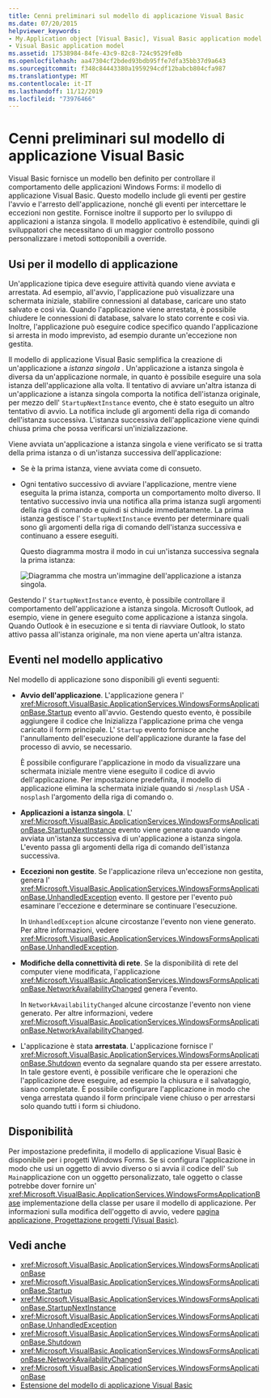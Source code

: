 ```yaml
---
title: Cenni preliminari sul modello di applicazione Visual Basic
ms.date: 07/20/2015
helpviewer_keywords:
- My.Application object [Visual Basic], Visual Basic application model
- Visual Basic application model
ms.assetid: 17538984-84fe-43c9-82c8-724c9529fe8b
ms.openlocfilehash: aa47304cf2bded93bdb95ffe7dfa35bb37d9a643
ms.sourcegitcommit: f348c84443380a1959294cdf12babcb804cfa987
ms.translationtype: MT
ms.contentlocale: it-IT
ms.lasthandoff: 11/12/2019
ms.locfileid: "73976466"
---
```

# <a name="overview-of-the-visual-basic-application-model"></a>Cenni preliminari sul modello di applicazione Visual Basic

Visual Basic fornisce un modello ben definito per controllare il comportamento delle applicazioni Windows Forms: il modello di applicazione Visual Basic. Questo modello include gli eventi per gestire l'avvio e l'arresto dell'applicazione, nonché gli eventi per intercettare le eccezioni non gestite. Fornisce inoltre il supporto per lo sviluppo di applicazioni a istanza singola. Il modello applicativo è estendibile, quindi gli sviluppatori che necessitano di un maggior controllo possono personalizzare i metodi sottoponibili a override.  
  
## <a name="uses-for-the-application-model"></a>Usi per il modello di applicazione  

 Un'applicazione tipica deve eseguire attività quando viene avviata e arrestata. Ad esempio, all'avvio, l'applicazione può visualizzare una schermata iniziale, stabilire connessioni al database, caricare uno stato salvato e così via. Quando l'applicazione viene arrestata, è possibile chiudere le connessioni di database, salvare lo stato corrente e così via. Inoltre, l'applicazione può eseguire codice specifico quando l'applicazione si arresta in modo imprevisto, ad esempio durante un'eccezione non gestita.  
  
 Il modello di applicazione Visual Basic semplifica la creazione di un'applicazione a *istanza singola* . Un'applicazione a istanza singola è diversa da un'applicazione normale, in quanto è possibile eseguire una sola istanza dell'applicazione alla volta. Il tentativo di avviare un'altra istanza di un'applicazione a istanza singola comporta la notifica dell'istanza originale, per mezzo dell' `StartupNextInstance` evento, che è stato eseguito un altro tentativo di avvio. La notifica include gli argomenti della riga di comando dell'istanza successiva. L'istanza successiva dell'applicazione viene quindi chiusa prima che possa verificarsi un'inizializzazione.  
  
 Viene avviata un'applicazione a istanza singola e viene verificato se si tratta della prima istanza o di un'istanza successiva dell'applicazione:  
  
- Se è la prima istanza, viene avviata come di consueto.  
  
- Ogni tentativo successivo di avviare l'applicazione, mentre viene eseguita la prima istanza, comporta un comportamento molto diverso. Il tentativo successivo invia una notifica alla prima istanza sugli argomenti della riga di comando e quindi si chiude immediatamente. La prima istanza gestisce l' `StartupNextInstance` evento per determinare quali sono gli argomenti della riga di comando dell'istanza successiva e continuano a essere eseguiti.  
  
     Questo diagramma mostra il modo in cui un'istanza successiva segnala la prima istanza:  
  
     ![Diagramma che mostra un'immagine dell'applicazione a istanza singola.](./media/overview-of-the-visual-basic-application-model/single-instance-application.gif)  
  
 Gestendo l' `StartupNextInstance` evento, è possibile controllare il comportamento dell'applicazione a istanza singola. Microsoft Outlook, ad esempio, viene in genere eseguito come applicazione a istanza singola. Quando Outlook è in esecuzione e si tenta di riavviare Outlook, lo stato attivo passa all'istanza originale, ma non viene aperta un'altra istanza.  
  
## <a name="events-in-the-application-model"></a>Eventi nel modello applicativo  

 Nel modello di applicazione sono disponibili gli eventi seguenti:  
  
- **Avvio dell'applicazione**. L'applicazione genera l' <xref:Microsoft.VisualBasic.ApplicationServices.WindowsFormsApplicationBase.Startup> evento all'avvio. Gestendo questo evento, è possibile aggiungere il codice che Inizializza l'applicazione prima che venga caricato il form principale. L' `Startup` evento fornisce anche l'annullamento dell'esecuzione dell'applicazione durante la fase del processo di avvio, se necessario.  
  
     È possibile configurare l'applicazione in modo da visualizzare una schermata iniziale mentre viene eseguito il codice di avvio dell'applicazione. Per impostazione predefinita, il modello di applicazione elimina la schermata iniziale quando si `/nosplash` USA `-nosplash` l'argomento della riga di comando o.  
  
- **Applicazioni a istanza singola**. L' <xref:Microsoft.VisualBasic.ApplicationServices.WindowsFormsApplicationBase.StartupNextInstance> evento viene generato quando viene avviata un'istanza successiva di un'applicazione a istanza singola. L'evento passa gli argomenti della riga di comando dell'istanza successiva.  
  
- **Eccezioni non gestite**. Se l'applicazione rileva un'eccezione non gestita, genera l' <xref:Microsoft.VisualBasic.ApplicationServices.WindowsFormsApplicationBase.UnhandledException> evento. Il gestore per l'evento può esaminare l'eccezione e determinare se continuare l'esecuzione.  
  
     In `UnhandledException` alcune circostanze l'evento non viene generato. Per altre informazioni, vedere <xref:Microsoft.VisualBasic.ApplicationServices.WindowsFormsApplicationBase.UnhandledException>.  
  
- **Modifiche della connettività di rete**. Se la disponibilità di rete del computer viene modificata, l'applicazione <xref:Microsoft.VisualBasic.ApplicationServices.WindowsFormsApplicationBase.NetworkAvailabilityChanged> genera l'evento.  
  
     In `NetworkAvailabilityChanged` alcune circostanze l'evento non viene generato. Per altre informazioni, vedere <xref:Microsoft.VisualBasic.ApplicationServices.WindowsFormsApplicationBase.NetworkAvailabilityChanged>.  
  
- L'applicazione è stata **arrestata**. L'applicazione fornisce l' <xref:Microsoft.VisualBasic.ApplicationServices.WindowsFormsApplicationBase.Shutdown> evento da segnalare quando sta per essere arrestato. In tale gestore eventi, è possibile verificare che le operazioni che l'applicazione deve eseguire, ad esempio la chiusura e il salvataggio, siano completate. È possibile configurare l'applicazione in modo che venga arrestata quando il form principale viene chiuso o per arrestarsi solo quando tutti i form si chiudono.  
  
## <a name="availability"></a>Disponibilità  

 Per impostazione predefinita, il modello di applicazione Visual Basic è disponibile per i progetti Windows Forms. Se si configura l'applicazione in modo che usi un oggetto di avvio diverso o si avvia il codice dell' `Sub Main`applicazione con un oggetto personalizzato, tale oggetto o classe potrebbe dover fornire un' <xref:Microsoft.VisualBasic.ApplicationServices.WindowsFormsApplicationBase> implementazione della classe per usare il modello di applicazione. Per informazioni sulla modifica dell'oggetto di avvio, vedere [pagina applicazione, Progettazione progetti (Visual Basic)](/visualstudio/ide/reference/application-page-project-designer-visual-basic).  
  
## <a name="see-also"></a>Vedi anche

- <xref:Microsoft.VisualBasic.ApplicationServices.WindowsFormsApplicationBase>
- <xref:Microsoft.VisualBasic.ApplicationServices.WindowsFormsApplicationBase.Startup>
- <xref:Microsoft.VisualBasic.ApplicationServices.WindowsFormsApplicationBase.StartupNextInstance>
- <xref:Microsoft.VisualBasic.ApplicationServices.WindowsFormsApplicationBase.UnhandledException>
- <xref:Microsoft.VisualBasic.ApplicationServices.WindowsFormsApplicationBase.Shutdown>
- <xref:Microsoft.VisualBasic.ApplicationServices.WindowsFormsApplicationBase.NetworkAvailabilityChanged>
- <xref:Microsoft.VisualBasic.ApplicationServices.WindowsFormsApplicationBase>
- [Estensione del modello di applicazione Visual Basic](../../../visual-basic/developing-apps/customizing-extending-my/extending-the-visual-basic-application-model.md)
